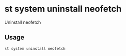 # st system uninstall neofetch

Uninstall neofetch

## Usage

```bash
st system uninstall neofetch
```


